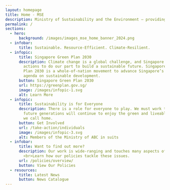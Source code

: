 ```yaml
---
layout: homepage
title: Home - MSE
description: Ministry of Sustainability and the Environment — providing Singapore with a clean and sustainable environment with resilient supplies of safe food and water
permalink: /
sections:
  - hero:
      background: /images/images_mse_home_banner_2024.png
  - infobar:
      title: Sustainable. Resource-Efficient. Climate-Resilient.
  - infopic:
      title: Singapore Green Plan 2030
      description: Climate change is a global challenge, and Singapore is taking firm
        actions to do our part to build a sustainable future. Singapore Green
        Plan 2030 is a whole-of-nation movement to advance Singapore’s national
        agenda on sustainable development.
      button: Singapore Green Plan 2030
      url: https://greenplan.gov.sg/
      image: /images/infopic-1.svg
      alt: Learn More
  - infopic:
      title: Sustainability is for Everyone
      description: There is a role for everyone to play. We must work together so that
        future generations will continue to enjoy the green and liveable island
        we call home.
      button: Get Involved
      url: /take-action/individuals
      image: /images/infopic-3.svg
      alt: Members of the Ministry of ABC in suits
  - infobar:
      title: Want to find out more?
      description: Our work is wide-ranging and touches many aspects of our lives.
        <br>Learn how our policies tackle these issues.
      url: /policies/overview/
      button: View Our Policies
  - resources:
      title: Latest News
      button: News Catalogue
---
```

